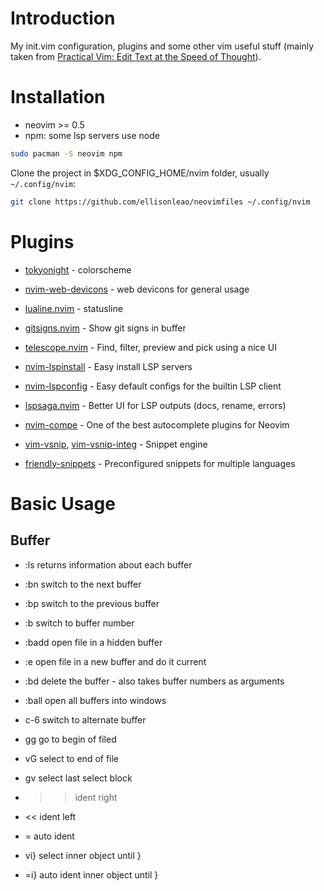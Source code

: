 # Introduction

My init.vim configuration, plugins and some other vim useful stuff (mainly taken from [Practical Vim: Edit Text at the Speed of Thought](http://pragprog.com/book/dnvim/practical-vim)).

# Installation

- neovim >= 0.5
- npm: some lsp servers use node

```bash
sudo pacman -S neovim npm
```

Clone the project in $XDG_CONFIG_HOME/nvim folder, usually `~/.config/nvim`:

```bash
git clone https://github.com/ellisonleao/neovimfiles ~/.config/nvim
```

# Plugins

- [tokyonight](https://github.com/folke/tokyonight.nvim) - colorscheme
- [nvim-web-devicons](https://github.com/kyazdani42/nvim-web-devicons) - web devicons for general usage
- [lualine.nvim](https://github.com/hoob3rt/lualine.nvim) - statusline

- [gitsigns.nvim](https://github.com/lewis6991/gitsigns.nvim) - Show git signs in buffer

- [telescope.nvim](https://github.com/nvim-lua/telescope.nvim) - Find, filter, preview and pick using a nice UI

- [nvim-lspinstall](https://github.com/kabouzeid/nvim-lspinstall) - Easy install LSP servers
- [nvim-lspconfig](https://github.com/neovim/nvim-lspconfig) - Easy default configs for the builtin LSP client
- [lspsaga.nvim](https://github.com/glepnir/lspsaga.nvim) - Better UI for LSP outputs (docs, rename, errors)
- [nvim-compe](https://github.com/hrsh7th/nvim-compe) - One of the best autocomplete plugins for Neovim
- [vim-vsnip](https://github.com/hrsh7th/vim-vsnip), [vim-vsnip-integ](https://github.com/hrsh7th/vim-vsnip-integ) - Snippet engine
- [friendly-snippets](https://github.com/rafamadriz/friendly-snippets) - Preconfigured snippets for multiple languages

# Basic Usage

## Buffer
- :ls          returns information about each buffer
- :bn          switch to the next buffer
- :bp          switch to the previous buffer
- :b<number>   switch to buffer number <number>
- :badd <file> open file in a hidden buffer
- :e <file>    open file in a new buffer and do it current
- :bd <number> delete the buffer - also takes buffer numbers as arguments
- :ball        open all buffers into windows
- c-6          switch to alternate buffer

- gg	go to begin of filed
- vG    select to end of file
- gv    select last select block
- >>    ident right
- <<	ident left
- =		auto ident
- vi}   select inner object until }
- =i}   auto ident inner object until }
